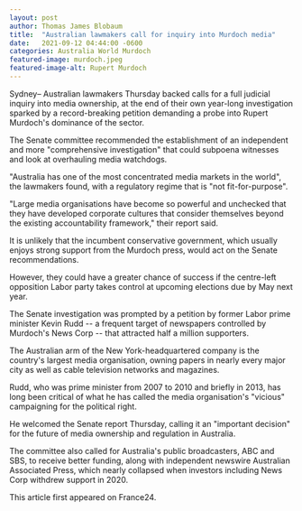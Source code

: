 ```yaml
---
layout: post
author: Thomas James Blobaum 
title:  "Australian lawmakers call for inquiry into Murdoch media"
date:   2021-09-12 04:44:00 -0600
categories: Australia World Murdoch
featured-image: murdoch.jpeg
featured-image-alt: Rupert Murdoch 
---
```

Sydney– Australian lawmakers Thursday backed calls for a full judicial inquiry into media ownership, at the end of their own year-long investigation sparked by a record-breaking petition demanding a probe into Rupert Murdoch's dominance of the sector.

The Senate committee recommended the establishment of an independent and more "comprehensive investigation" that could subpoena witnesses and look at overhauling media watchdogs.

"Australia has one of the most concentrated media markets in the world", the lawmakers found, with a regulatory regime that is "not fit-for-purpose".

"Large media organisations have become so powerful and unchecked that they have developed corporate cultures that consider themselves beyond the existing accountability framework," their report said.

It is unlikely that the incumbent conservative government, which usually enjoys strong support from the Murdoch press, would act on the Senate recommendations.

However, they could have a greater chance of success if the centre-left opposition Labor party takes control at upcoming elections due by May next year.

The Senate investigation was prompted by a petition by former Labor prime minister Kevin Rudd -- a frequent target of newspapers controlled by Murdoch's News Corp -- that attracted half a million supporters.

The Australian arm of the New York-headquartered company is the country's largest media organisation, owning papers in nearly every major city as well as cable television networks and magazines.

Rudd, who was prime minister from 2007 to 2010 and briefly in 2013, has long been critical of what he has called the media organisation's "vicious" campaigning for the political right.

He welcomed the Senate report Thursday, calling it an "important decision" for the future of media ownership and regulation in Australia.

The committee also called for Australia's public broadcasters, ABC and SBS, to receive better funding, along with independent newswire Australian Associated Press, which nearly collapsed when investors including News Corp withdrew support in 2020.

This article first appeared on France24.

<a href="https://www.france24.com/en/live-news/20211209-australian-lawmakers-call-for-inquiry-into-murdoch-media" data-iframely-url></a>

